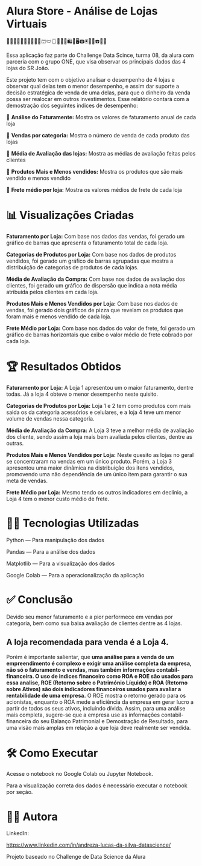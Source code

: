 # Alura Store - Análise de Lojas Virtuais
👗👖👕🧥🧦👗👖👕🧥🧦🩳🩲🩱👙👚👜🛍️🎸🖥️🖨️🖲️🎥📸☎️📲📞

Essa aplicação faz parte do Challenge Data Scince, turma 08, da alura com parceria com o grupo ONE, que visa observar os principais dados das 4 lojas do SR João.

Este projeto tem com o objetivo analisar o desempenho de 4 lojas e observar qual delas tem o menor desempenho, e assim dar suporte a decisão estratégica de venda de uma delas, para que o dinheiro da venda possa ser realocar em outros investimentos. Esse relatório contará com a demostração dos seguintes indices de desempenho:

🔵 **Análise do Faturamente:** Mostra os valores de faturamento anual de cada loja

🔵 **Vendas por categoria:** Mostra o número de venda de cada produto das lojas

🔵 **Média de Avaliação das lojas:** Mostra as médias de avaliação feitas pelos clientes

🔵 **Produtos Mais e Menos vendidos:** Mostra os produtos que são mais vendido e menos vendido

🔵 **Frete médio por loja:** Mostra os valores médios de frete de cada loja

# 📊 Visualizações Criadas
**Faturamento por Loja:** Com base nos dados das vendas, foi gerado um gráfico de barras que apresenta o faturamento total de cada loja.

**Categorias de Produtos por Loja:** Com base nos dados de produtos vendidos, foi gerado um gráfico de barras agrupadas que mostra a distribuição de categorias de produtos de cada lojas.

**Média de Avaliação da Compra:** Com base nos dados de avaliação dos clientes, foi gerado um gráfico de dispersão que indica a nota média atribuída pelos clientes em cada loja.

**Produtos Mais e Menos Vendidos por Loja:** Com base nos dados de vendas, foi gerado dois gráficos de pizza que revelam os produtos que foram mais e menos vendido de cada loja.

**Frete Médio por Loja:** Com base nos dados do valor de frete, foi gerado um gráfico de barras horizontais que exibe o valor médio de frete cobrado por cada loja.


# 🏆 Resultados Obtidos
**Faturamento por Loja:** A Loja 1 apresentou um o maior faturamento, dentre todas. Já a loja 4 obteve o menor desempenho neste quisito.

**Categorias de Produtos por Loja:** Loja 1 e 2 tem como produtos com mais saida os da categoria acessórios e celulares, e a loja 4 teve um menor volume de vendas nessa categoria.

**Média de Avaliação da Compra:** A Loja 3 teve a melhor média de avaliação dos cliente, sendo assim a loja mais bem avaliada pelos clientes, dentre as outras.

**Produtos Mais e Menos Vendidos por Loja:** Neste quesito as lojas no geral se concentraram na vendas em um único produto. Porém, a Loja 3 apresentou uma maior dinâmica na distribuição dos itens vendidos, promovendo uma não dependência de um único item para garantir o sua meta de vendas.

**Frete Médio por Loja:** Mesmo tendo os outros indicadores em declinio, a Loja 4 tem o menor custo médio de frete.

# 👨‍💻 Tecnologias Utilizadas
Python — Para manipulação dos dados

Pandas — Para a análise dos dados

Matplotlib — Para a visualização dos dados

Google Colab — Para a operacionalização da aplicação

# ✅ Conclusão
Devido seu menor faturamento e a pior performece em vendas por categoria, bem como sua baixa avaliação de clientes dentre as 4 lojas.

## A loja recomendada para venda é a Loja 4.
Porém é importante salientar, que **uma análise para a venda de um empreendimento é complexo e exigir uma análise completa da empresa, não só o faturamento e vendas, mas também informações contabil-financeira. O uso de indices financeiro como ROA e ROE são usados para essa analise, ROE (Retorno sobre o Património Líquido) e ROA (Retorno sobre Ativos) são dois indicadores financeiros usados para avaliar a rentabilidade de uma empresa.** O ROE mostra o retorno gerado para os acionistas, enquanto o ROA mede a eficiência da empresa em gerar lucro a partir de todos os seus ativos, incluindo dívida. Assim, para uma análise mais completa, sugere-se que a empresa use as informações contabil-financeira do seu Balanço Patrimonial e Demostração de Resultado, para uma visão mais amplas em relação a que loja deve realmente ser vendida.


# 🛠️ Como Executar
Acesse o notebook no Google Colab ou Jupyter Notebook.

Para a visualização correta dos dados é necessário executar o notebook por seção.

# 👩‍🎓 Autora
LinkedIn:

https://www.linkedin.com/in/andreza-lucas-da-silva-datascience/

Projeto baseado no Challenge de Data Science da Alura


